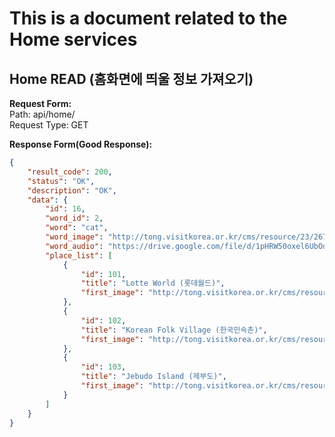 # This is a document related to the Home services

## Home READ (홈화면에 띄울 정보 가져오기)
__Request Form:__   
Path: api/home/   
Request Type: GET   
   
  
__Response Form(Good Response):__
```json
{
    "result_code": 200,
    "status": "OK",
    "description": "OK",
    "data": {
        "id": 16,
        "word_id": 2,
        "word": "cat",
        "word_image": "http://tong.visitkorea.or.kr/cms/resource/23/2678623_image2_1.jpg",
        "word_audio": "https://drive.google.com/file/d/1pHRW50oxel6UbOdlLNo6e-LUfpaAik43/view?usp=sharing",
        "place_list": [
            {
                "id": 101,
                "title": "Lotte World (롯데월드)",
                "first_image": "http://tong.visitkorea.or.kr/cms/resource/77/2553577_image2_1.jpg"
            },
            {
                "id": 102,
                "title": "Korean Folk Village (한국민속촌)",
                "first_image": "http://tong.visitkorea.or.kr/cms/resource/89/2612489_image2_1.jpg"
            },
            {
                "id": 103,
                "title": "Jebudo Island (제부도)",
                "first_image": "http://tong.visitkorea.or.kr/cms/resource/34/2482734_image2_1.jpg"
            }
        ]
    }
}
```
